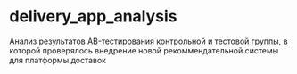 # delivery_app_analysis
Анализ результатов AB-тестирования контрольной и тестовой группы, в которой проверялось внедрение новой рекоммендательной системы для платформы доставок
